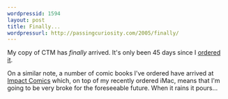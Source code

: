 ```yaml
---
wordpressid: 1594
layout: post
title: Finally...
wordpressurl: http://passingcuriosity.com/2005/finally/
---
```


My copy of CTM has *finally* arrived. It's only been 45 days since I <a
href="http://troacss.blogspot.com/2005/04/books-glorious-books.html">ordered
it</a>.

On a similar note, a number of comic books I've ordered have arrived at <a
href="http://www.impactcomics.com.au/">Impact Comics</a> which, on top of my
recently ordered iMac, means that I'm going to be very broke for the
foreseeable future. When it rains it pours...
